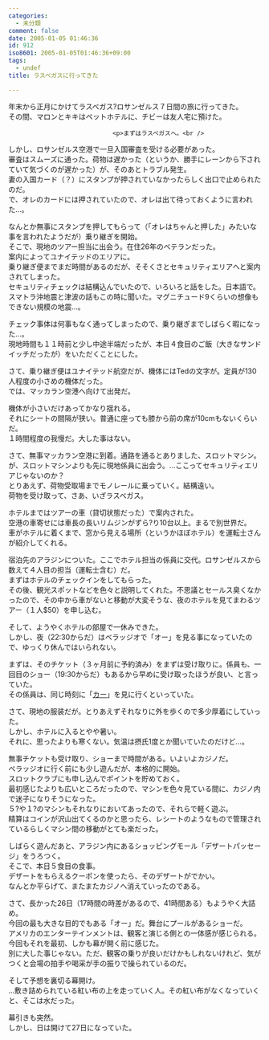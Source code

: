 ```yaml
---
categories:
  - 未分類
comment: false
date: 2005-01-05 01:46:36
id: 912
iso8601: 2005-01-05T01:46:36+09:00
tags:
  - undef
title: ラスベガスに行ってきた

---
```


<div class="entry-body">
                                 <p>年末から正月にかけてラスベガス?ロサンゼルス７日間の旅に行ってきた。<br />
その間、マロンとキキはペットホテルに、チビーは友人宅に預けた。</p>
                              
                                 <p>まずはラスベガスへ。<br />
しかし、ロサンゼルス空港で一旦入国審査を受ける必要があった。<br />
審査はスムーズに通った。荷物は遅かった（というか、勝手にレーンから下されていて気づくのが遅かった）が、そのあとトラブル発生。<br />
妻の入国カード（？）にスタンプが押されていなかったらしく出口で止められたのだ。<br />
で、オレのカードには押されていたので、オレは出て待っておくように言われた…。</p>

<p>なんとか無事にスタンプを押してもらって（「オレはちゃんと押した」みたいな事を言われたようだが）乗り継ぎを開始。<br />
そこで、現地のツアー担当に出会う。在住26年のベテランだった。<br />
案内によってユナイテッドのエリアに。<br />
乗り継ぎ便までまだ時間があるのだが、そそくさとセキュリティエリアへと案内されてしまった。<br />
セキュリティチェックは結構込んでいたので、いろいろと話をした。日本語で。<br />
スマトラ沖地震と津波の話もこの時に聞いた。マグニチュード9くらいの想像もできない規模の地震…。</p>

<p>チェック事体は何事もなく通ってしまったので、乗り継ぎまでしばらく暇になった…。<br />
現地時間も１１時前と少し中途半端だったが、本日４食目のご飯（大きなサンドイッチだったが）をいただくことにした。</p>

<p>さて、乗り継ぎ便はユナイテッド航空だが、機体にはTedの文字が。定員が130人程度の小さめの機体だった。<br />
では、マッカラン空港へ向けて出発だ。</p>

<p>機体が小さいだけあってかなり揺れる。<br />
それにシートの間隔が狭い。普通に座っても膝から前の席が10cmもないくらいだ。<br />
１時間程度の我慢だ。大した事はない。</p>

<p>さて、無事マッカラン空港に到着。通路を通るとありました、スロットマシン。<br />
が、スロットマシンよりも先に現地係員に出会う。…ここってセキュリティエリアじゃないのか？<br />
とりあえず、荷物受取場までモノレールに乗っていく。結構遠い。<br />
荷物を受け取って、さあ、いざラスベガス。</p>

<p>ホテルまではツアーの車（貸切状態だった）で案内された。<br />
空港の車寄せには車長の長いリムジンがずら?り10台以上。まるで別世界だ。<br />
車がホテルに着くまで、窓から見える場所（というかほぼホテル）を運転士さんが紹介してくれる。</p>

<p>宿泊先のアラジンについた。ここでホテル担当の係員に交代。ロサンゼルスから数えて４人目の担当（運転士含む）だ。<br />
まずはホテルのチェックインをしてもらった。<br />
その後、観光スポットなどを色々と説明してくれた。不思議とセールス臭くなかったので、その中から車がないと移動が大変そうな、夜のホテルを見てまわるツアー（１人$50）を申し込む。</p>

<p>そして、ようやくホテルの部屋で一休みできた。<br />
しかし、夜（22:30からだ）はベラッジオで「オー」を見る事になっていたので、ゆっくり休んではいられない。</p>

<p>まずは、そのチケット（３ヶ月前に予約済み）をまずは受け取りに。係員も、一回目のショー（19:30からだ）もあるから早めに受け取ったほうが良い、と言っていた。<br />
その係員は、同じ時刻に「<a href="http://www.mgmgrand.com/entertainment/ka-cirque-du-soleil-show.aspx">カー</a>」を見に行くといっていた。</p>

<p>さて、現地の服装だが。とりあえずそれなりに外を歩くので多少厚着にしていった。<br />
しかし、ホテルに入るとやや暑い。<br />
それに、思ったよりも寒くない。気温は摂氏1度とか聞いていたのだけど…。</p>

<p>無事チケットも受け取り、ショーまで時間がある。いよいよカジノだ。<br />
ベラッジオに行く前にも少し遊んだが、本格的に開始。<br />
スロットクラブにも申し込んでポイントを貯めておく。<br />
最初感じたよりも広いところだったので、マシンを色々見ている間に、カジノ内で迷子になりそうになった。<br />
５?や１?のマシンもそれなりにおいてあったので、それらで軽く遊ぶ。<br />
精算はコインが沢山出てくるのかと思ったら、レシートのようなもので管理されているらしくマシン間の移動がとても楽だった。</p>

<p>しばらく遊んだあと、アラジン内にあるショッピングモール「デザートパッセージ」をうろつく。<br />
そこで、本日５食目の食事。<br />
デザートをもらえるクーポンを使ったら、そのデザートがでかい。<br />
なんとか平らげて、またまたカジノへ消えていったのである。</p>

<p>さて、長かった26日（17時間の時差があるので、41時間ある）もようやく大詰め。<br />
今回の最も大きな目的でもある「オー」だ。舞台にプールがあるショーだ。<br />
アメリカのエンターテインメントは、観客と演じる側との一体感が感じられる。今回もそれを最初、しかも幕が開く前に感じた。<br />
別に大した事じゃない。ただ、観客の乗りが良いだけかもしれないけれど、気がつくと会場の拍手や喝采が手の振りで操られているのだ。</p>

<p>そして予想を裏切る幕開け。<br />
…敷き詰められている紅い布の上を走っていく人。その紅い布がなくなっていくと、そこは水だった。</p>

<p>幕引きも突然。<br />
しかし、日は開けて27日になっていた。</p>
                              </div>
    	